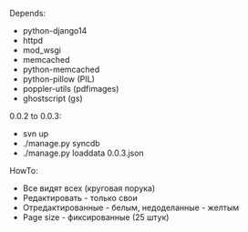Depends:
* python-django14
* httpd
* mod_wsgi
* memcached
* python-memcached
* python-pillow (PIL)
* poppler-utils (pdfimages)
* ghostscript (gs)

0.0.2 to 0.0.3:
* svn up
* ./manage.py syncdb
* ./manage.py loaddata 0.0.3.json

HowTo:
* Все видят всех (круговая порука)
* Редактировать - только свои
* Отредактированные - белым, недоделанные - желтым
* Page size - фиксированные (25 штук)
